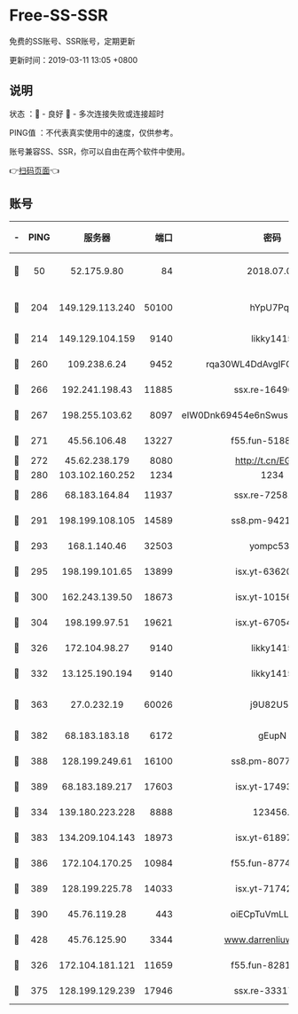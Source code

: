 # Free-SS-SSR

免费的SS账号、SSR账号，定期更新

更新时间：2019-03-11 13:05 +0800

## 说明

状态     ：🙂 - 良好 🙁 - 多次连接失败或连接超时

PING值   ：不代表真实使用中的速度，仅供参考。

账号兼容SS、SSR，你可以自由在两个软件中使用。

👉[扫码页面](https://liesauer.github.io/Free-SS-SSR/)👈

## 账号

|-|PING|服务器|端口|密码|加密方式|区域|
|:----:|:----:|:-----:|-----:|:----:|:----:|:----:|
|🙂|50|52.175.9.80|84|2018.07.07|chacha20-ietf-poly1305|HK|
|🙂|204|149.129.113.240|50100|hYpU7PqP|chacha20-ietf-poly1305|CN|
|🙂|214|149.129.104.159|9140|likky1415|aes-256-cfb|HK|
|🙂|260|109.238.6.24|9452|rqa30WL4DdAvgIFG6Fs3znzTa|aes-256-cfb|FR|
|🙂|266|192.241.198.43|11885|ssx.re-16496938|aes-256-cfb|US|
|🙂|267|198.255.103.62|8097|eIW0Dnk69454e6nSwuspv9DmS201tQ0D|aes-256-cfb|US|
|🙂|271|45.56.106.48|13227|f55.fun-51885507|aes-256-cfb|US|
|🙂|272|45.62.238.179|8080|http://t.cn/EGJIyrl|rc4-md5|CA|
|🙂|280|103.102.160.252|1234|1234|rc4-md5|JP|
|🙂|286|68.183.164.84|11937|ssx.re-72581382|aes-256-cfb|US|
|🙂|291|198.199.108.105|14589|ss8.pm-94215844|aes-256-cfb|US|
|🙂|293|168.1.140.46|32503|yompc535|aes-256-cfb|AU|
|🙂|295|198.199.101.65|13899|isx.yt-63620378|aes-256-cfb|US|
|🙂|300|162.243.139.50|18673|isx.yt-10156175|aes-256-cfb|US|
|🙂|304|198.199.97.51|19621|isx.yt-67054944|aes-256-cfb|US|
|🙂|326|172.104.98.27|9140|likky1415|aes-256-cfb|JP|
|🙂|332|13.125.190.194|9140|likky1415|aes-256-cfb|KR|
|🙂|363|27.0.232.19|60026|j9U82U53|xchacha20-ietf-poly1305|HK|
|🙂|382|68.183.183.18|6172|gEupN|aes-256-cfb|SG|
|🙂|388|128.199.249.61|16100|ss8.pm-80771462|aes-256-cfb|SG|
|🙂|389|68.183.189.217|17603|isx.yt-17493612|aes-256-cfb|SG|
|🙂|334|139.180.223.228|8888|123456..|aes-256-cfb|JP|
|🙂|383|134.209.104.143|18973|isx.yt-61897203|aes-256-cfb|SG|
|🙂|386|172.104.170.25|10984|f55.fun-87743875|aes-256-cfb|SG|
|🙂|389|128.199.225.78|14033|isx.yt-71742892|aes-256-cfb|SG|
|🙂|390|45.76.119.28|443|oiECpTuVmLLxk4Ts|aes-256-cfb|AU|
|🙂|428|45.76.125.90|3344|www.darrenliuwei.com|aes-256-cfb|AU|
|🙁|326|172.104.181.121|11659|f55.fun-82812137|aes-256-cfb|SG|
|🙁|375|128.199.129.239|17946|ssx.re-33317571|aes-256-cfb|SG|
